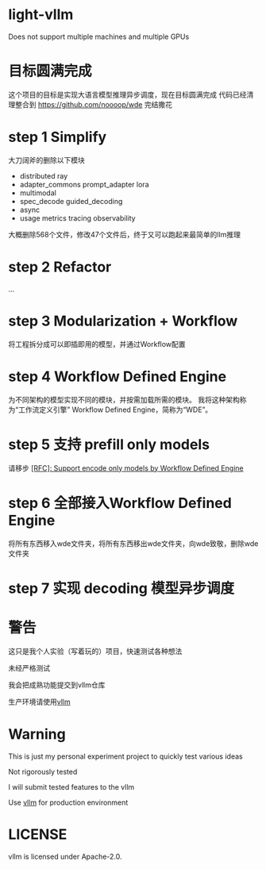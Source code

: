# light-vllm
Does not support multiple machines and multiple GPUs

# 目标圆满完成
这个项目的目标是实现大语言模型推理异步调度，现在目标圆满完成
代码已经清理整合到 https://github.com/noooop/wde
完结撒花

# step 1 Simplify
大刀阔斧的删除以下模块
- distributed ray
- adapter_commons prompt_adapter lora 
- multimodal
- spec_decode guided_decoding
- async
- usage metrics tracing observability

大概删除568个文件，修改47个文件后，终于又可以跑起来最简单的llm推理

# step 2 Refactor
...

# step 3 Modularization + Workflow
将工程拆分成可以即插即用的模型，并通过Workflow配置

# step 4 Workflow Defined Engine
为不同架构的模型实现不同的模块，并按需加载所需的模块。
我将这种架构称为“工作流定义引擎” Workflow Defined Engine，简称为“WDE”。

# step 5 支持 prefill only models
请移步 [[RFC]: Support encode only models by Workflow Defined Engine](https://github.com/vllm-project/vllm/issues/8453)

# step 6 全部接入Workflow Defined Engine
将所有东西移入wde文件夹，将所有东西移出wde文件夹，向wde致敬，删除wde文件夹

# step 7 实现 decoding 模型异步调度


# 警告
这只是我个人实验（写着玩的）项目，快速测试各种想法

未经严格测试

我会把成熟功能提交到vllm仓库

生产环境请使用[vllm](https://github.com/vllm-project/vllm)

# Warning
This is just my personal experiment project to quickly test various ideas

Not rigorously tested

I will submit tested features to the vllm

Use [vllm](https://github.com/vllm-project/vllm) for production environment


# LICENSE
vllm is licensed under Apache-2.0.
